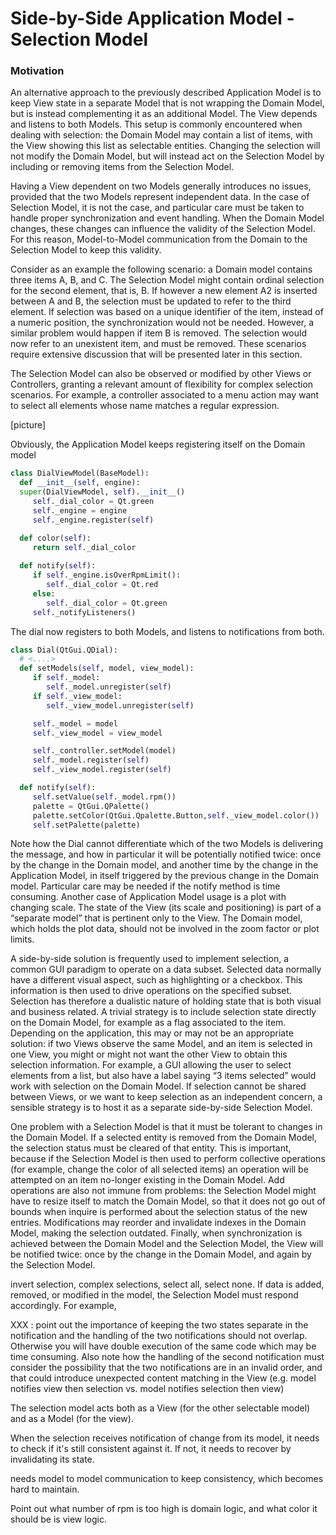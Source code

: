 # Side-by-Side Application Model - Selection Model

### Motivation

An alternative approach to the previously described Application Model
is to keep View state in a separate Model that is not wrapping the 
Domain Model, but is instead complementing it as an additional Model. 
The View depends and listens to both Models. This setup is commonly encountered when dealing with selection: the Domain Model may contain 
a list of items, with the View showing this list as selectable 
entities. Changing the selection will not modify the Domain Model, 
but will instead act on the Selection Model by including or removing
items from the Selection Model.

Having a View dependent on two Models generally introduces no issues,
provided that the two Models represent independent data. In the case 
of Selection Model, it is not the case, and particular care must be 
taken to handle proper synchronization and event handling.  When the Domain Model changes,  these changes can influence the validity of 
the Selection Model. For this reason, Model-to-Model communication 
from the Domain to the Selection Model to keep this validity.

Consider as an example the following scenario: a Domain model contains three items A, B, and C. The Selection Model might contain ordinal selection for the second element, that is, B. If however a new element A2 is inserted between A and B, the selection must be updated to refer to the third element. If selection was based on a unique identifier of the item, instead of a numeric position, the synchronization would not be needed. However, a similar problem would happen if item B is removed. The selection would now refer to an unexistent item, and must be removed.
These scenarios require extensive discussion that will be presented later in this section.

The Selection Model can also be observed or modified by other Views or Controllers, granting a relevant amount of flexibility for complex
selection scenarios. For example, a controller associated to a menu action may want to select all elements whose name matches a regular expression.
 

[picture]

Obviously, the Application Model keeps registering itself on the Domain model

```python
class DialViewModel(BaseModel):
  def __init__(self, engine):
  super(DialViewModel, self).__init__()
     self._dial_color = Qt.green
     self._engine = engine
     self._engine.register(self)

  def color(self):
     return self._dial_color
  
  def notify(self):
     if self._engine.isOverRpmLimit():
        self._dial_color = Qt.red
     else:
        self._dial_color = Qt.green
     self._notifyListeners()
```

The dial now registers to both Models, and listens to notifications from both.

```python
class Dial(QtGui.QDial):
  # <....>
  def setModels(self, model, view_model):
     if self._model:
        self._model.unregister(self)
     if self._view_model:
        self._view_model.unregister(self)

     self._model = model
     self._view_model = view_model

     self._controller.setModel(model)
     self._model.register(self)
     self._view_model.register(self)

  def notify(self):
     self.setValue(self._model.rpm())  
     palette = QtGui.QPalette() 
     palette.setColor(QtGui.Qpalette.Button,self._view_model.color())
     self.setPalette(palette)
```

Note how the Dial cannot differentiate which of the two Models is delivering
the message, and how in particular it will be potentially notified twice: once
by the change in the Domain model, and another time by the change in the
Application Model, in itself triggered by the previous change in the Domain
model. Particular care may be needed if the notify method is time consuming.
Another case of Application Model usage is a plot with changing scale. The
state of the View (its scale and positioning) is part of a “separate model”
that is pertinent only to the View. The Domain model, which holds the plot
data, should not be involved in the zoom factor or plot limits.

A side-by-side solution is frequently used to implement selection, a common GUI
paradigm to operate on a data subset. Selected data normally have a different
visual aspect, such as highlighting or a checkbox. This information is then
used to drive operations on the specified subset. Selection has therefore a
dualistic nature of holding state that is both visual and business related.  A
trivial strategy is to include selection state directly on the Domain Model,
for example as a flag associated to the item. Depending on the application,
this may or may not be an appropriate solution: if two Views observe the same
Model, and an item is selected in one View, you might or might not want the
other View to obtain this selection information. For example, a GUI allowing
the user to select elements from a list, but also have a label saying “3 items
selected” would work with selection on the Domain Model. If selection cannot be
shared between Views, or we want to keep selection as an independent concern,
a sensible strategy is to host it as a separate side-by-side Selection Model.

One problem with a Selection Model is that it must be tolerant to changes in
the Domain Model. If a selected entity is removed from the Domain Model, the
selection status must be cleared of that entity. This is important, because if
the Selection Model is then used to perform collective operations (for example,
change the color of all selected items) an operation will be attempted on an
item no-longer existing in the Domain Model. Add operations are also not immune
from problems: the Selection Model might have to resize itself to match the
Domain Model, so that it does not go out of bounds when inquire is performed
about the selection status of the new entries. Modifications may reorder and
invalidate indexes in the Domain Model, making the selection outdated. Finally,
when synchronization is achieved between the Domain Model and the Selection
Model, the View will be notified twice: once by the change in the Domain Model,
and again by the Selection Model. 

invert selection, complex selections, select all, select none.  If data is
added, removed, or modified in the model, the Selection Model must respond
accordingly. For example,

XXX : point out the importance of keeping the two states separate in the notification
and the handling of the two notifications should not overlap. Otherwise you will have
double execution of the same code which may be time consuming.
Also note how the handling of the second notification must consider the possibility that the 
two notifications are in an invalid order, and that could introduce unexpected content
matching in the View (e.g. model notifies view then selection vs. model notifies selection then view)

 
The selection model acts both as a View (for the other selectable model) and as a Model (for the view).

When the selection receives notification of change from its model, it needs to
check if it's still consistent against it. If not, it needs to recover by invalidating
its state.

needs model to model communication to keep consistency, which becomes hard to maintain.

Point out what number of rpm is too high is domain logic, and what color it should be is view logic.

